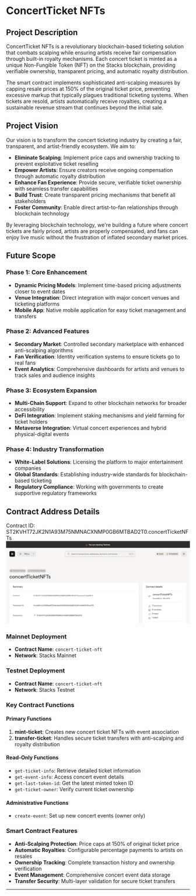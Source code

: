 # ConcertTicket NFTs

## Project Description

ConcertTicket NFTs is a revolutionary blockchain-based ticketing solution that combats scalping while ensuring artists receive fair compensation through built-in royalty mechanisms. Each concert ticket is minted as a unique Non-Fungible Token (NFT) on the Stacks blockchain, providing verifiable ownership, transparent pricing, and automatic royalty distribution.

The smart contract implements sophisticated anti-scalping measures by capping resale prices at 150% of the original ticket price, preventing excessive markup that typically plagues traditional ticketing systems. When tickets are resold, artists automatically receive royalties, creating a sustainable revenue stream that continues beyond the initial sale.

## Project Vision

Our vision is to transform the concert ticketing industry by creating a fair, transparent, and artist-friendly ecosystem. We aim to:

- **Eliminate Scalping**: Implement price caps and ownership tracking to prevent exploitative ticket reselling
- **Empower Artists**: Ensure creators receive ongoing compensation through automatic royalty distribution
- **Enhance Fan Experience**: Provide secure, verifiable ticket ownership with seamless transfer capabilities
- **Build Trust**: Create transparent pricing mechanisms that benefit all stakeholders
- **Foster Community**: Enable direct artist-to-fan relationships through blockchain technology

By leveraging blockchain technology, we're building a future where concert tickets are fairly priced, artists are properly compensated, and fans can enjoy live music without the frustration of inflated secondary market prices.

## Future Scope

### Phase 1: Core Enhancement
- **Dynamic Pricing Models**: Implement time-based pricing adjustments closer to event dates
- **Venue Integration**: Direct integration with major concert venues and ticketing platforms
- **Mobile App**: Native mobile application for easy ticket management and transfers

### Phase 2: Advanced Features
- **Secondary Market**: Controlled secondary marketplace with enhanced anti-scalping algorithms
- **Fan Verification**: Identity verification systems to ensure tickets go to real fans
- **Event Analytics**: Comprehensive dashboards for artists and venues to track sales and audience insights

### Phase 3: Ecosystem Expansion
- **Multi-Chain Support**: Expand to other blockchain networks for broader accessibility
- **DeFi Integration**: Implement staking mechanisms and yield farming for ticket holders
- **Metaverse Integration**: Virtual concert experiences and hybrid physical-digital events

### Phase 4: Industry Transformation
- **White-Label Solutions**: Licensing the platform to major entertainment companies
- **Global Standards**: Establishing industry-wide standards for blockchain-based ticketing
- **Regulatory Compliance**: Working with governments to create supportive regulatory frameworks

## Contract Address Details

Contract ID: ST2KVHT72JK2N1A93M75NMNACXNMP0GB6MTBAD2T0.concertTicketNFTs
![alt text](image.png)
### Mainnet Deployment

- **Contract Name**: `concert-ticket-nft`
- **Network**: Stacks Mainnet


### Testnet Deployment

- **Contract Name**: `concert-ticket-nft`
- **Network**: Stacks Testnet


### Key Contract Functions

#### Primary Functions
1. **mint-ticket**: Creates new concert ticket NFTs with event association
2. **transfer-ticket**: Handles secure ticket transfers with anti-scalping and royalty distribution

#### Read-Only Functions
- `get-ticket-info`: Retrieve detailed ticket information
- `get-event-info`: Access concert event details
- `get-last-token-id`: Get the latest minted token ID
- `get-ticket-owner`: Verify current ticket ownership

#### Administrative Functions
- `create-event`: Set up new concert events (owner only)

### Smart Contract Features

- **Anti-Scalping Protection**: Price caps at 150% of original ticket price
- **Automatic Royalties**: Configurable percentage payments to artists on resales
- **Ownership Tracking**: Complete transaction history and ownership verification
- **Event Management**: Comprehensive concert event data storage
- **Transfer Security**: Multi-layer validation for secure ticket transfers

---

